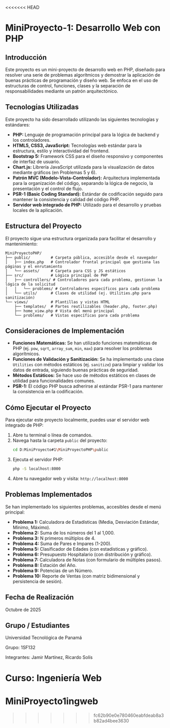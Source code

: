 <<<<<<< HEAD
# MiniProyecto-1: Desarrollo Web con PHP

## Introducción

Este proyecto es un mini-proyecto de desarrollo web en PHP, diseñado para resolver una serie de problemas algorítmicos y demostrar la aplicación de buenas prácticas de programación y diseño web. Se enfoca en el uso de estructuras de control, funciones, clases y la separación de responsabilidades mediante un patrón arquitectónico.

## Tecnologías Utilizadas

Este proyecto ha sido desarrollado utilizando las siguientes tecnologías y estándares:

*   **PHP:** Lenguaje de programación principal para la lógica de backend y los controladores.
*   **HTML5, CSS3, JavaScript:** Tecnologías web estándar para la estructura, estilo y interactividad del frontend.
*   **Bootstrap 5:** Framework CSS para el diseño responsivo y componentes de interfaz de usuario.
*   **Chart.js:** Librería JavaScript utilizada para la visualización de datos mediante gráficos (en Problemas 5 y 6).
*   **Patrón MVC (Modelo-Vista-Controlador):** Arquitectura implementada para la organización del código, separando la lógica de negocio, la presentación y el control de flujo.
*   **PSR-1 (Basic Coding Standard):** Estándar de codificación seguido para mantener la consistencia y calidad del código PHP.
*   **Servidor web integrado de PHP:** Utilizado para el desarrollo y pruebas locales de la aplicación.

## Estructura del Proyecto

El proyecto sigue una estructura organizada para facilitar el desarrollo y mantenimiento:

```
MiniProyectoPHP/
├── public/         # Carpeta pública, accesible desde el navegador
│   ├── index.php   # Controlador frontal principal que gestiona las páginas y el enrutamiento
│   └── assets/     # Carpeta para CSS y JS estáticos
├── src/            # Lógica principal de PHP
│   ├── controllers/ # Controladores para cada problema, gestionan la lógica de la solicitud
│   │   └── problems/ # Controladores específicos para cada problema
│   └── utils/      # Clases de utilidad (ej. Utilities.php para sanitización)
└── views/          # Plantillas y vistas HTML
    ├── templates/  # Partes reutilizables (header.php, footer.php)
    ├── home_view.php # Vista del menú principal
    └── problems/   # Vistas específicas para cada problema
```

## Consideraciones de Implementación

*   **Funciones Matemáticas:** Se han utilizado funciones matemáticas de PHP (ej. `pow`, `sqrt`, `array_sum`, `min`, `max`) para resolver los problemas algorítmicos.
*   **Funciones de Validación y Sanitización:** Se ha implementado una clase `Utilities` con métodos estáticos (ej. `sanitize`) para limpiar y validar los datos de entrada, siguiendo buenas prácticas de seguridad.
*   **Métodos Estáticos:** Se hace uso de métodos estáticos en clases de utilidad para funcionalidades comunes.
*   **PSR-1:** El código PHP busca adherirse al estándar PSR-1 para mantener la consistencia en la codificación.

## Cómo Ejecutar el Proyecto

Para ejecutar este proyecto localmente, puedes usar el servidor web integrado de PHP:

1.  Abre tu terminal o línea de comandos.
2.  Navega hasta la carpeta `public` del proyecto:
    ```bash
    cd D:MiniProyecto#1\MiniProyectoPHP\public
    ```
3.  Ejecuta el servidor PHP:
    ```bash
    php -S localhost:8000
    ```
4.  Abre tu navegador web y visita: `http://localhost:8000`

## Problemas Implementados

Se han implementado los siguientes problemas, accesibles desde el menú principal:

*   **Problema 1:** Calculadora de Estadísticas (Media, Desviación Estándar, Mínimo, Máximo).
*   **Problema 2:** Suma de los números del 1 al 1,000.
*   **Problema 3:** N primeros múltiplos de 4.
*   **Problema 4:** Suma de Pares e Impares (1-200).
*   **Problema 5:** Clasificador de Edades (con estadísticas y gráfico).
*   **Problema 6:** Presupuesto Hospitalario (con distribución y gráfico).
*   **Problema 7:** Calculadora de Notas (con formulario de múltiples pasos).
*   **Problema 8:** Estación del Año.
*   **Problema 9:** Potencias de un Número.
*   **Problema 10:** Reporte de Ventas (con matriz bidimensional y persistencia de sesión).

## Fecha de Realización

Octubre de 2025

## Grupo / Estudiantes
Universidad Tecnológica de Panamá

Grupo:
1SF132

Integrantes:
Jamir Martínez,
Ricardo Solís

Curso: Ingeniería Web
=======
# MiniProyecto1ingweb
>>>>>>> fc62b90e0e780460eabfdeab8a3b82ad4bee3630
